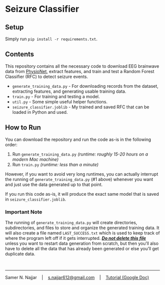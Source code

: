 # Seizure Classifier

## Setup

Simply run `pip install -r requirements.txt`.

## Contents

This repository contains all the necessary code to download EEG brainwave data from [PhysioNet](https://physionet.org/content/chbmit/1.0.0/), extract features, and train and test a Random Forest Classifier (RFC) to detect seizure events.

- `generate_training_data.py` - For downloading records from the dataset, extracting features, and generating usable training data.
- `train.py` - For training and testing a model.
- `util.py` - Some simple useful helper functions.
- `seizure_classifier.joblib` - My trained and saved RFC that can be loaded in Python and used.

## How to Run

You can download the repository and run the code as-is in the following order:

1. Run `generate_training_data.py` *(runtime: roughly 15-20 hours on a modern Mac machine)*
2. Run `train.py` *(runtime: less than a minute)*

However, if you want to avoid very long runtimes, you can actually interrupt the running of `generate_training_data.py` (#1 above) whenever you want and just use the data generated up to that point.

If you run this code as-is, it will produce the exact same model that is saved in `seizure_classifier.joblib`.


### Important Note

The running of `generate_training_data.py` will create directories, subdirectories, and files to store and organize the generated training data. It will also create a file named `LAST_SUCCESS.txt` which is used to keep track of where the program left off if it gets interrupted. <ins>**_Do not delete this file_**</ins> unless you want to restart data generation from scratch, but then you’ll also have to delete all the data that has already been generated or else you’ll get duplicate data.

<br>

---

Samer N. Najjar &nbsp;&nbsp; | &nbsp;&nbsp; s.najjar612@gmail.com &nbsp;&nbsp; | &nbsp;&nbsp; [Tutorial (Google Doc)](https://docs.google.com/document/d/1n_W_VRPUNBavfys3Xo-w-1Bh0iAR_pWyawtw2pJXrTQ/edit?usp=sharing)
